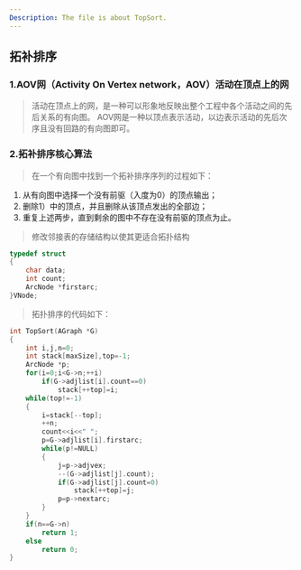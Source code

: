 ```yaml
---
Description: The file is about TopSort.
---
```

## 拓补排序
### 1.AOV网（Activity On Vertex network，AOV）活动在顶点上的网
>活动在顶点上的网，是一种可以形象地反映出整个工程中各个活动之间的先后关系的有向图。
AOV网是一种以顶点表示活动，以边表示活动的先后次序且没有回路的有向图即可。
### 2.拓补排序核心算法
>在一个有向图中找到一个拓补排序序列的过程如下：
1. 从有向图中选择一个没有前驱（入度为0）的顶点输出；
2. 删除1）中的顶点，并且删除从该顶点发出的全部边；
3. 重复上述两步，直到剩余的图中不存在没有前驱的顶点为止。
>修改邻接表的存储结构以使其更适合拓扑结构
```c
typedef struct
{
	char data;
	int count;
	ArcNode *firstarc;
}VNode;
```
>拓扑排序的代码如下：
```c
int TopSort(AGraph *G)
{
	int i,j,n=0;
	int stack[maxSize],top=-1;
	ArcNode *p;
	for(i=0;i<G->n;++i)
		if(G->adjlist[i].count==0)
			stack[++top]=i;
	while(top!=-1)
	{
		i=stack[--top];
		++n;
		count<<i<<" ";
		p=G->adjlist[i].firstarc;
		while(p!=NULL)
		{
			j=p->adjvex;
			--(G->adjlist[j].count);
			if(G->adjlist[j].count=0)
				stack[++top]=j;
			p=p->nextarc;
		}
	}
	if(n==G->n)
		return 1;
	else
		return 0;
}
```


